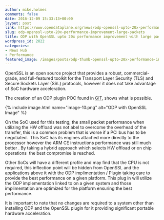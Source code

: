 ```yaml
---
author: mike.holmes
comments: false
date: 2016-12-09 15:33:13+00:00
layout: post
link: https://www.opendataplane.org/news/odp-openssl-upto-20x-performance-improvement-large-packets/
slug: odp-openssl-upto-20x-performance-improvement-large-packets
title: ODP with OpenSSL upto 20x performance improvement with large packets
wordpress_id: 2822
categories:
- News Hub
- Performance
featured_image: /images/posts/odp-thumb-openssl-upto-20x-performance-improvement.png
---
```


OpenSSL is an open source project that provides a robust, commercial-grade, and full-featured toolkit for the Transport Layer Security (TLS) and Secure Sockets Layer (SSL) protocols, however it does not take advantage of SoC hardware acceleration.

The creation of an ODP plugin POC found in [GIT](https://git.linaro.org/lng/ossl-odp.git), shows what is possible.

{% include image.html name="image-10.png" alt="ODP with OpenSSL Image" %}


On the SoC used for this testing, the small packet performance when utilizing the HW offload was not abel to overcome the overhead of the transfer, this is a common problem that is worse if a PCI bus has to be negotiated.  This SoC has its engines attached more directly to the processor however the ARM CE instructions performance was still much better . By taking a hybrid approach which selects HW offload or on chip operations  the best compromise is reached.

Other SoCs will have a different profile and may find that the CPU is not required, this inflection point will be hidden from OpenSSL and the applications above it with the ODP implimentation / Plugin taking care to provide the best performance on a given platform. This plug in will utilize the ODP implementation linked to on a given system and those implimentation are optimized for the platform ensuring the best performance.

It is important to note that no changes are required to a system other than installing ODP and the OpenSSL plugin for it providing significant portable hardware acceleration.
